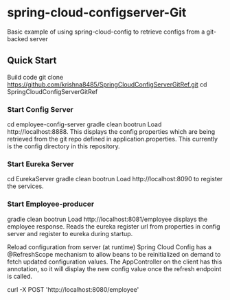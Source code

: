 # spring-cloud-configserver-Git

Basic example of using spring-cloud-config to retrieve configs from a git-backed server


## Quick Start

Build code
git clone https://github.com/krishna8485/SpringCloudConfigServerGitRef.git
cd SpringCloudConfigServerGitRef

### Start Config Server

cd employee-config-server
gradle clean bootrun
Load http://localhost:8888. This displays the config properties which are being retrieved from the git repo defined in application.properties. This currently is the config directory in this repository.

### Start Eureka Server

cd EurekaServer
gradle clean bootrun
Load http://localhost:8090 to register the services.

### Start Employee-producer

gradle clean bootrun
Load http://localhost:8081/employee displays the employee response. Reads the eureka register url from properties in config server and register to eureka during startup.

Reload configuration from server (at runtime)
Spring Cloud Config has a @RefreshScope mechanism to allow beans to be reinitialized on demand to fetch updated configuration values. The AppController on the client has this annotation, so it will display the new config value once the refresh endpoint is called.

curl -X POST 'http://localhost:8080/employee'
